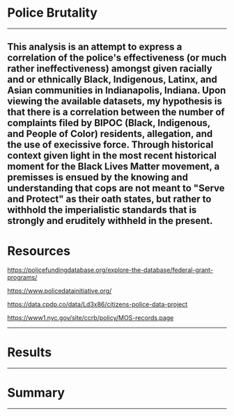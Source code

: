 # Police Brutality

---

This analysis is an attempt to express a correlation of the police's effectiveness (or much rather ineffectiveness) amongst given racially and or ethnically Black, Indigenous, Latinx, and Asian communities in Indianapolis, Indiana. Upon viewing the available datasets, my hypothesis is that there is a correlation between the number of complaints filed by BIPOC (Black, Indigenous, and People of Color) residents, allegation, and the use of execissive force. Through historical context given light in the most recent historical moment for the Black Lives Matter movement, a premisses is ensued by the knowing and understanding that cops are not meant to "Serve and Protect" as their oath states, but rather to withhold the imperialistic standards that is strongly and eruditely withheld in the present. 
---

# Resources
https://policefundingdatabase.org/explore-the-database/federal-grant-programs/

https://www.policedatainitiative.org/

https://data.cpdp.co/data/Ld3x86/citizens-police-data-project

https://www1.nyc.gov/site/ccrb/policy/MOS-records.page

---

# Results

---

# Summary

---
